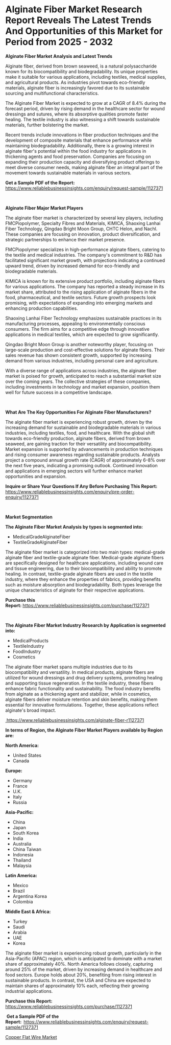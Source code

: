 <p><h1>Alginate Fiber Market Research Report Reveals The Latest Trends And Opportunities of this Market for Period from 2025 - 2032</h1></p><p><strong>Alginate Fiber Market Analysis and Latest Trends</strong></p>
<p><p>Alginate fiber, derived from brown seaweed, is a natural polysaccharide known for its biocompatibility and biodegradability. Its unique properties make it suitable for various applications, including textiles, medical supplies, and agricultural products. As industries pivot towards eco-friendly materials, alginate fiber is increasingly favored due to its sustainable sourcing and multifunctional characteristics.</p><p>The Alginate Fiber Market is expected to grow at a CAGR of 8.4% during the forecast period, driven by rising demand in the healthcare sector for wound dressings and sutures, where its absorptive qualities promote faster healing. The textile industry is also witnessing a shift towards sustainable materials, further bolstering the market.</p><p>Recent trends include innovations in fiber production techniques and the development of composite materials that enhance performance while maintaining biodegradability. Additionally, there is a growing interest in alginate fiber's potential within the food industry for applications in thickening agents and food preservation. Companies are focusing on expanding their production capacity and diversifying product offerings to meet diverse consumer needs, making alginate fiber an integral part of the movement towards sustainable materials in various sectors.</p></p>
<p><strong>Get a Sample PDF of the Report:&nbsp;</strong> <a href="https://www.reliablebusinessinsights.com/enquiry/request-sample/1127371?utm_campaign=3494&utm_medium=2&utm_source=Github&utm_content=ia&utm_term=31032025&utm_id=alginate-fiber">https://www.reliablebusinessinsights.com/enquiry/request-sample/1127371</a></p>
<p>&nbsp;</p>
<p><strong>Alginate Fiber Major Market Players</strong></p>
<p><p>The alginate fiber market is characterized by several key players, including FMCPiopolymer, Specialty Fibres and Materials, KIMICA, Shaoxing Lanhai Fiber Technology, Qingdao Bright Moon Group, CHTC Helon, and Nachl. These companies are focusing on innovation, product diversification, and strategic partnerships to enhance their market presence.</p><p>FMCPiopolymer specializes in high-performance alginate fibers, catering to the textile and medical industries. The company's commitment to R&D has facilitated significant market growth, with projections indicating a continued upward trend, driven by increased demand for eco-friendly and biodegradable materials.</p><p>KIMICA is known for its extensive product portfolio, including alginate fibers for various applications. The company has reported a steady increase in its market share, attributed to the rising application of alginate fibers in the food, pharmaceutical, and textile sectors. Future growth prospects look promising, with expectations of expanding into emerging markets and enhancing production capabilities.</p><p>Shaoxing Lanhai Fiber Technology emphasizes sustainable practices in its manufacturing processes, appealing to environmentally conscious consumers. The firm aims for a competitive edge through innovative applications in medical textiles, which are expected to grow significantly.</p><p>Qingdao Bright Moon Group is another noteworthy player, focusing on large-scale production and cost-effective solutions for alginate fibers. Their sales revenue has shown consistent growth, supported by increasing demand from various industries, including personal care and agriculture.</p><p>With a diverse range of applications across industries, the alginate fiber market is poised for growth, anticipated to reach a substantial market size over the coming years. The collective strategies of these companies, including investments in technology and market expansion, position them well for future success in a competitive landscape.</p></p>
<p>&nbsp;</p>
<p><strong>What Are The Key Opportunities For Alginate Fiber Manufacturers?</strong></p>
<p><p>The alginate fiber market is experiencing robust growth, driven by the increasing demand for sustainable and biodegradable materials in various industries, including textiles, food, and healthcare. With the global shift towards eco-friendly production, alginate fibers, derived from brown seaweed, are gaining traction for their versatility and biocompatibility. Market expansion is supported by advancements in production techniques and rising consumer awareness regarding sustainable products. Analysts project a compound annual growth rate (CAGR) of approximately 6-8% over the next five years, indicating a promising outlook. Continued innovation and applications in emerging sectors will further enhance market opportunities and expansion.</p></p>
<p><strong>Inquire or Share Your Questions If Any Before Purchasing This Report:</strong> <a href="https://www.reliablebusinessinsights.com/enquiry/pre-order-enquiry/1127371?utm_campaign=3494&utm_medium=2&utm_source=Github&utm_content=ia&utm_term=31032025&utm_id=alginate-fiber">https://www.reliablebusinessinsights.com/enquiry/pre-order-enquiry/1127371</a></p>
<p>&nbsp;</p>
<p><strong>Market Segmentation</strong></p>
<p><strong>The Alginate Fiber Market Analysis by types is segmented into:</strong></p>
<p><ul><li>MedicalGradeAlginateFiber</li><li>TextileGradeAlginateFiber</li></ul></p>
<p><p>The alginate fiber market is categorized into two main types: medical-grade alginate fiber and textile-grade alginate fiber. Medical-grade alginate fibers are specifically designed for healthcare applications, including wound care and tissue engineering, due to their biocompatibility and ability to promote healing. In contrast, textile-grade alginate fibers are used in the textile industry, where they enhance the properties of fabrics, providing benefits such as moisture absorption and biodegradability. Both types leverage the unique characteristics of alginate for their respective applications.</p></p>
<p><strong>Purchase this Report:&nbsp;</strong><a href="https://www.reliablebusinessinsights.com/purchase/1127371?utm_campaign=3494&utm_medium=2&utm_source=Github&utm_content=ia&utm_term=31032025&utm_id=alginate-fiber">https://www.reliablebusinessinsights.com/purchase/1127371</a></p>
<p>&nbsp;</p>
<p><strong>The Alginate Fiber Market Industry Research by Application is segmented into:</strong></p>
<p><ul><li>MedicalProducts</li><li>TextileIndustry</li><li>FoodIndustry</li><li>Cosmetics</li></ul></p>
<p><p>The alginate fiber market spans multiple industries due to its biocompatibility and versatility. In medical products, alginate fibers are utilized for wound dressings and drug delivery systems, promoting healing and supporting tissue regeneration. In the textile industry, these fibers enhance fabric functionality and sustainability. The food industry benefits from alginate as a thickening agent and stabilizer, while in cosmetics, alginate fibers deliver moisture retention and skin benefits, making them essential for innovative formulations. Together, these applications reflect alginate's broad impact.</p></p>
<p><a href="https://www.reliablebusinessinsights.com/alginate-fiber-r1127371?utm_campaign=3494&utm_medium=2&utm_source=Github&utm_content=ia&utm_term=31032025&utm_id=alginate-fiber">&nbsp;https://www.reliablebusinessinsights.com/alginate-fiber-r1127371</a></p>
<p><strong>In terms of Region, the Alginate Fiber Market Players available by Region are:</strong></p>
<p>
    <p> <strong> North America: </strong>
        <ul>
            <li>United States</li>
            <li>Canada</li>
        </ul>
        </p> 
    <p> <strong> Europe: </strong>
        <ul>
            <li>Germany</li>
            <li>France</li>
            <li>U.K.</li>
            <li>Italy</li>
            <li>Russia</li>
        </ul>
        </p> 
    <p> <strong> Asia-Pacific: </strong>
        <ul>
            <li>China</li>
            <li>Japan</li>
            <li>South Korea</li>
            <li>India</li>
            <li>Australia</li>
            <li>China Taiwan</li>
            <li>Indonesia</li>
            <li>Thailand</li>
            <li>Malaysia</li>
        </ul>
        </p> 
    <p> <strong> Latin America: </strong>
        <ul>
            <li>Mexico</li>
            <li>Brazil</li>
            <li>Argentina Korea</li>
            <li>Colombia</li>
        </ul>
        </p> 
    <p> <strong> Middle East & Africa: </strong>
        <ul>
            <li>Turkey</li>
            <li>Saudi</li>
            <li>Arabia</li>
            <li>UAE</li>
            <li>Korea</li>
        </ul>
    </p>
    </p>
<p><p>The alginate fiber market is experiencing robust growth, particularly in the Asia-Pacific (APAC) region, which is anticipated to dominate with a market share of approximately 40%. North America follows closely, capturing around 25% of the market, driven by increasing demand in healthcare and food sectors. Europe holds about 20%, benefiting from rising interest in sustainable products. In contrast, the USA and China are expected to maintain shares of approximately 10% each, reflecting their growing industrial applications.</p></p>
<p><strong>Purchase this Report: </strong><a href="https://www.reliablebusinessinsights.com/purchase/1127371?utm_campaign=3494&utm_medium=2&utm_source=Github&utm_content=ia&utm_term=31032025&utm_id=alginate-fiber">https://www.reliablebusinessinsights.com/purchase/1127371</a></p>
<p>&nbsp;<strong>Get a Sample PDF of the Report:&nbsp;&nbsp;</strong><a href="https://www.reliablebusinessinsights.com/enquiry/request-sample/1127371?utm_campaign=3494&utm_medium=2&utm_source=Github&utm_content=ia&utm_term=31032025&utm_id=alginate-fiber">https://www.reliablebusinessinsights.com/enquiry/request-sample/1127371</a></p>
<p><strong></strong></p>
<p><p><a href="https://github.com/popoialraih3/Market-Research-Report-List-1/blob/main/copper-flat-wire-market.md?utm_campaign=3494&utm_medium=2&utm_source=Github&utm_content=ia&utm_term=31032025&utm_id=alginate-fiber">Copper Flat Wire Market</a></p></p>